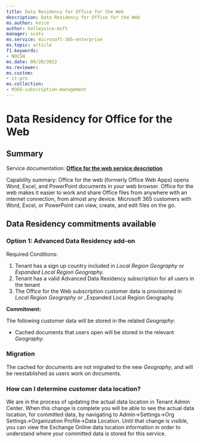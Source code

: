 ```yaml
---
title: Data Residency for Office for the Web
description: Data Residency for Office for the Web
ms.author: kvice
author: kelleyvice-msft
manager: scotv
ms.service: microsoft-365-enterprise
ms.topic: article
f1.keywords:
- NOCSH
ms.date: 09/20/2022
ms.reviewer: 
ms.custom:
- it-pro
ms.collection:
- M365-subscription-management
---
```


# Data Residency for Office for the Web

## Summary

Service documentation:  <a href="https://learn.microsoft.com/en-us/office365/servicedescriptions/office-online-service-description/office-online-service-description" target="_blank">**Office for the web service description**</a>

Capability summary:  Office for the web (formerly Office Web Apps) opens Word, Excel, and PowerPoint documents in your web browser. Office for the web makes it easier to work and share Office files from anywhere with an internet connection, from almost any device. Microsoft 365 customers with Word, Excel,  or PowerPoint can view, create, and edit files on the go.

## Data Residency commitments available

### Option 1: Advanced Data Residency add-on

Required Conditions:

1.	Tenant has a sign up country included in _Local Region Geography_ or _Expanded Local Region Geography_.
2.	Tenant has a valid Advanced Data Residency subscription for all users in the tenant
3.	The Office for the Web subscription customer data is provisioned in _Local Region Geography_ or _Expanded Local Region Geography.

**Commitment:**

The following customer data will be stored in the related _Geography_:

- Cached documents that users open will be stored in the relevant _Geography_.

### Migration 
The cached for documents are not migrated to the new _Geography_, and will be reestablished as users work on documents.

### How can I determine customer data location?

We are in the process of updating the actual data location in Tenant Admin Center.  When this change is complete you will be able to see the actual data location, for committed data, by navigating to Admin->Settings->Org Settings->Organization Profile->Data Location.  Until that change is visible, you can view the Exchange Online data location information in order to understand where your committed data is stored for this service.

